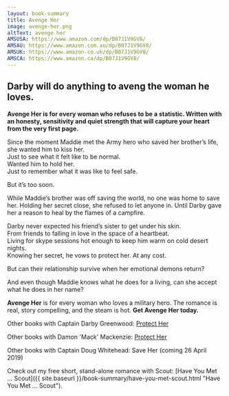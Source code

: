 ```yaml
---
layout: book-summary
title: Avenge Her
image: avenge-her.png
altText: avenge her
AMSUSA: https://www.amazon.com/dp/B07J1V9GV8/
AMSAU: https://www.amazon.com.au/dp/B07J1V9GV8/
AMSUK: https://www.amazon.co.uk/dp/B07J1V9GV8/
AMSCA: https://www.amazon.ca/dp/B07J1V9GV8/
---
```


## Darby will do anything to aveng the woman he loves.

**Avenge Her is for every woman who refuses to be a statistic. Written with an honesty, sensitivity and quiet strength that will capture your heart from the very first page.**

Since the moment Maddie met the Army hero who saved her brother’s life, she wanted him to kiss her.<br>Just to see what it felt like to be normal.<br>Wanted him to hold her.<br>
Just to remember what it was like to feel safe.

But it’s too soon.

While Maddie’s brother was off saving the world, no one was home to save her. Holding her secret close, she refused to let anyone in. Until Darby gave her a reason to heal by the flames of a campfire.

Darby never expected his friend’s sister to get under his skin.<br>From friends to falling in love in the space of a heartbeat.<br>Living for skype sessions hot enough to keep him warm on cold desert nights.<br>Knowing her secret, he vows to protect her. At any cost.


But can their relationship survive when her emotional demons return?

And even though Maddie knows what he does for a living, can she accept what he does in her name?

**Avenge Her** is for every woman who loves a military hero. The romance is real, story compelling, and the steam is hot. **Get Avenge Her today.**


Other books with Captain Darby Greenwood: [Protect Her](https://www.amazon.com/dp/B07J429XPV/ "Protect Her") 

Other books with Damon 'Mack' Mackenzie: [Protect Her](https://www.amazon.com/dp/B07J429XPV/ "Protect Her") 

Other books with Captain Doug Whitehead: Save Her (coming 26 April 2019)

Check out my free short, stand-alone romance with Scout: [Have You Met ... Scout]({{ site.baseurl }}/book-summary/have-you-met-scout.html "Have You Met ... Scout"). 